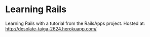Learning Rails
==============

Learning Rails with a tutorial from the RailsApps project.
Hosted at: http://desolate-taiga-2624.herokuapp.com/
